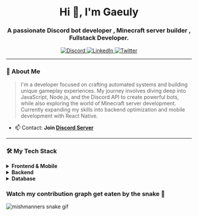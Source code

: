 <div align="center">

  <h1>
    Hi 👋, I'm Gaeuly
  </h1>

  <h3>
    A passionate Discord bot developer , Minecraft server builder , Fullstack Developer.
  </h3>

  <p align="center">
    <a href="https://discord.gg/FnEe7xcYZQ">
      <img src="https://img.shields.io/badge/Discord-5865F2?style=for-the-badge&logo=discord&logoColor=white" alt="Discord"/>
    </a>
    <a href="#">
      <img src="https://img.shields.io/badge/LinkedIn-0A66C2?style=for-the-badge&logo=linkedin&logoColor=white" alt="LinkedIn"/>
    </a>
    <a href="#">
      <img src="https://img.shields.io/badge/Twitter-1DA1F2?style=for-the-badge&logo=twitter&logoColor=white" alt="Twitter"/>
    </a>
  </p>
  
</div>

---

### 👤 About Me

> I'm a developer focused on crafting automated systems and building unique gameplay experiences. My journey involves diving deep into JavaScript, Node.js, and the Discord API to create powerful bots, while also exploring the world of Minecraft server development. Currently expanding my skills into backend optimization and mobile development with React Native.

- 📫 Contact: **Join [Discord Server](https://discord.gg/FnEe7xcYZQ)**
---

### 🛠️ My Tech Stack

<details>
  <summary><strong>Frontend & Mobile</strong></summary>
  <p align="center">
    <a href="https://www.javascript.com/"><img src="https://img.shields.io/badge/javascript-%23323330.svg?style=for-the-badge&logo=javascript&logoColor=%23F7DF1E" alt="JavaScript"></a>
    <a href="https://www.typescriptlang.org/"><img src="https://img.shields.io/badge/typescript-%23007ACC.svg?style=for-the-badge&logo=typescript&logoColor=white" alt="TypeScript"></a>
    <a href="https://reactnative.dev/"><img src="https://img.shields.io/badge/react_native-%2320232a.svg?style=for-the-badge&logo=react&logoColor=%2361DAFB" alt="React Native"></a>
    <a href="https://nextjs.org/"><img src="https://img.shields.io/badge/Next-black?style=for-the-badge&logo=next.js&logoColor=white" alt="Next.js"></a>
  </p>
</details>

<details>
  <summary><strong>Backend</strong></summary>
  <p align="center">
    <a href="https://nodejs.org"><img src="https://img.shields.io/badge/node.js-6DA55F?style=for-the-badge&logo=node.js&logoColor=white" alt="Node.js"></a>
    <a href="https://expressjs.com"><img src="https://img.shields.io/badge/express.js-%23404d59.svg?style=for-the-badge&logo=express&logoColor=%2361DAFB" alt="Express.js"></a>
    <a href="https://fastapi.tiangolo.com/"><img src="https://img.shields.io/badge/FastAPI-005571?style=for-the-badge&logo=fastapi" alt="FastAPI"></a>
    <a href="https://bun.sh/"><img src="https://img.shields.io/badge/Bun-%23000000.svg?style=for-the-badge&logo=bun&logoColor=white" alt="Bun"></a>
  </p>
</details>

<details>
  <summary><strong>Database</strong></summary>
  <p align="center">
    <a href="https://www.postgresql.org"><img src="https://img.shields.io/badge/postgres-%23316192.svg?style=for-the-badge&logo=postgresql&logoColor=white" alt="PostgreSQL"></a>
    <a href="https://www.mysql.com/"><img src="https://img.shields.io/badge/mysql-4479A1.svg?style=for-the-badge&logo=mysql&logoColor=white" alt="MySQL"></a>
    <a href="https://redis.io"><img src="https://img.shields.io/badge/redis-%23DD0031.svg?style=for-the-badge&logo=redis&logoColor=white" alt="Redis"></a>
    <a href="https://supabase.io/"><img src="https://img.shields.io/badge/Supabase-3ECF8E?style=for-the-badge&logo=supabase&logoColor=white" alt="Supabase"></a>
  </p>
</details>

### Watch my contribution graph get eaten by the snake :snake:

<!-- platane/snk works, it just puts it on a new branch -->
![mishmanners snake gif](https://github.com/Gaeuly/Gaeuly/blob/output/github-snake.svg)

